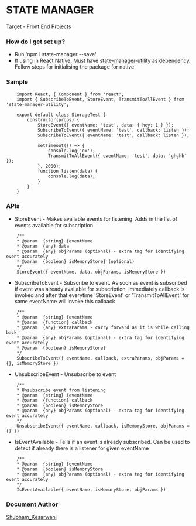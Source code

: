 # STATE MANAGER #
 
Target - Front End Projects

### How do I get set up? ###

* Run 'npm i state-manager --save'
* If using in React Native, Must have [state-manager-utility](https://github.com/drivezy/storage-utility) as dependency. Follow steps for initialising the package for native

### Sample 
```
    import React, { Component } from 'react';
    import { SubscribeToEvent, StoreEvent, TransmitToAllEvent } from 'state-manager-utility';

    export default class StorageTest {
        constructor(props) {
            StoreEvent({ eventName: 'test', data: { hey: 1 } });
            SubscribeToEvent({ eventName: 'test', callback: listen });
            SubscribeToEvent({ eventName: 'test', callback: listen });

            setTimeout(() => {
                console.log('ex');
                TransmitToAllEvent({ eventName: 'test', data: 'ghghh' });
            }, 2000);
            function listen(data) {
                console.log(data);
            }
        }
    }

```

### APIs ###

* StoreEvent - Makes available events for listening. Adds in the list of events available for subscription

```
    /**
    * @param  {string} {eventName
    * @param  {any} data
    * @param  {any} objParams (optional) - extra tag for identifying event accurately
    * @param  {boolean} isMemoryStore} (optional)
    */
    StoreEvent({ eventName, data, objParams, isMemoryStore }) 
```


* SubscribeToEvent - Subscribe to event.
 As soon as event is subscribed if event was already available for subscription, immediately callback is invoked and after that everytime 'StoreEvent' or 'TransmitToAllEvent' for same eventName will invoke this callback

```
    /**
    * @param  {string} {eventName
    * @param  {function} callback
    * @param  {any} extraParams - carry forward as it is while calling back
    * @param  {any} objParams (optional) - extra tag for identifying event accurately
    * @param  {boolean} isMemoryStore}
    */
    SubscribeToEvent({ eventName, callback, extraParams, objParams = {}, isMemoryStore })
```

* UnsubscribeEvent - Unsubscribe to event

```
    /**
    * Unsubscribe event from listening 
    * @param  {string} {eventName
    * @param  {function} callback
    * @param  {boolean} isMemoryStore
    * @param  {any} objParams (optional) - extra tag for identifying event accurately
    */
    UnsubscribeEvent({ eventName, callback, isMemoryStore, objParams = {} })

```

* IsEventAvailable - Tells if an event is already subscribed.
Can be used to detect if already there is a listener for given eventName


```
    /**
    * @param  {string} {eventName
    * @param  {boolean} isMemoryStore
    * @param  {any} objParams (optional) - extra tag for identifying event accurately
    */
    IsEventAvailable({ eventName, isMemoryStore, objParams })
```



### Document Author ###
  [Shubham_Kesarwani](https://github.com/shubhamkes)

 
